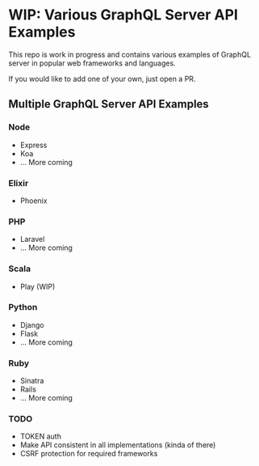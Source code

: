 # WIP: Various GraphQL Server API Examples

This repo is work in progress and contains various examples of GraphQL server in popular web frameworks and languages.

If you would like to add one of your own, just open a PR.

## Multiple GraphQL Server API Examples

### Node
* Express
* Koa
* ... More coming

### Elixir
* Phoenix

### PHP
* Laravel
* ... More coming

### Scala
* Play (WIP)

### Python
* Django
* Flask
* ... More coming

### Ruby
* Sinatra
* Rails
* ... More coming

### TODO
* TOKEN auth
* Make API consistent in all implementations (kinda of there)
* CSRF protection for required frameworks
